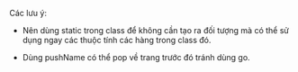 Các lưu ý:
- Nên dùng static trong class để không cần tạo ra đối tượng mà có thể sử dụng ngay các thuộc tính các hàng trong class đó.

- Dùng pushName có thể pop về trang trước đó tránh dùng go.